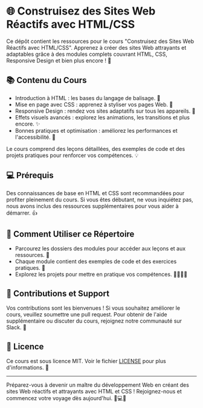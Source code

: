 # 🌐 Construisez des Sites Web Réactifs avec HTML/CSS

Ce dépôt contient les ressources pour le cours "Construisez des Sites Web Réactifs avec HTML/CSS". Apprenez à créer des sites Web attrayants et adaptables grâce à des modules complets couvrant HTML, CSS, Responsive Design et bien plus encore ! 🚀

## 📚 Contenu du Cours

- Introduction à HTML : les bases du langage de balisage. 📄
- Mise en page avec CSS : apprenez à styliser vos pages Web. 🎨
- Responsive Design : rendez vos sites adaptatifs sur tous les appareils. 📱
- Effets visuels avancés : explorez les animations, les transitions et plus encore. ✨
- Bonnes pratiques et optimisation : améliorez les performances et l'accessibilité. 🔧

Le cours comprend des leçons détaillées, des exemples de code et des projets pratiques pour renforcer vos compétences. 💡

## 💻 Prérequis

Des connaissances de base en HTML et CSS sont recommandées pour profiter pleinement du cours. Si vous êtes débutant, ne vous inquiétez pas, nous avons inclus des ressources supplémentaires pour vous aider à démarrer. 👍

## 🚀 Comment Utiliser ce Répertoire

- Parcourez les dossiers des modules pour accéder aux leçons et aux ressources. 📂
- Chaque module contient des exemples de code et des exercices pratiques. 💪
- Explorez les projets pour mettre en pratique vos compétences. 👩‍💻👨‍💻

## 🤝 Contributions et Support

Vos contributions sont les bienvenues ! Si vous souhaitez améliorer le cours, veuillez soumettre une pull request. Pour obtenir de l'aide supplémentaire ou discuter du cours, rejoignez notre communauté sur Slack. 💬

## 📝 Licence

Ce cours est sous licence MIT. Voir le fichier [LICENSE](LICENSE) pour plus d'informations. 📄

---

Préparez-vous à devenir un maître du développement Web en créant des sites Web réactifs et attrayants avec HTML et CSS ! Rejoignez-nous et commencez votre voyage dès aujourd'hui. 💪💻✨
